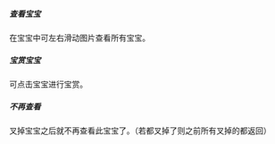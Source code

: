 ##### 查看宝宝

在宝宝中可左右滑动图片查看所有宝宝。

##### 宝赏宝宝

可点击宝宝进行宝赏。

##### 不再查看

叉掉宝宝之后就不再查看此宝宝了。（若都叉掉了则之前所有叉掉的都返回）

